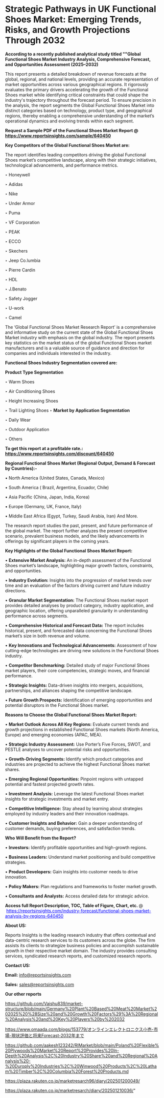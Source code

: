 # Strategic Pathways in UK Functional Shoes Market: Emerging Trends, Risks, and Growth Projections Through 2032

<strong>According to a recently published analytical study titled ""Global Functional Shoes Market Industry Analysis, Comprehensive Forecast, and Opportunities Assessment (2025–2032)</strong>

This report presents a detailed breakdown of revenue forecasts at the global, regional, and national levels, providing an accurate representation of market opportunities across various geographical regions. It rigorously evaluates the primary drivers accelerating the growth of the Functional Shoes market while identifying critical constraints that could shape the industry's trajectory throughout the forecast period. To ensure precision in the analysis, the report segments the Global Functional Shoes Market into distinct categories based on technology, product type, and geographical regions, thereby enabling a comprehensive understanding of the market’s operational dynamics and evolving trends within each segment.

<strong>Request a Sample PDF of the Functional Shoes Market Report </strong><strong>@<a href=https://www.reportsinsights.com/sample/640450 style=color:#0000ff;> https://www.reportsinsights.com/sample/640450</a></strong></font>

<strong>Key Competitors of the Global Functional Shoes Market are:</strong>

The report identifies leading competitors driving the global Functional Shoes market’s competitive landscape, along with their strategic initiatives, technological advancements, and performance metrics.

‣ Honeywell

‣ Adidas

‣ Nike

‣ Under Armor

‣ Puma

‣ VF Corporation

‣ PEAK

‣ ECCO

‣ Skechers

‣ Jeep
 Co.lumbia

‣ Pierre Cardin

‣ HDL

‣ J.Benato

‣ Safety Jogger

‣ U-work

‣ Camel

The ‘Global Functional Shoes Market Research Report’ is a comprehensive and informative study on the current state of the Global Functional Shoes Market industry with emphasis on the global industry. The report presents key statistics on the market status of the global Functional Shoes market manufacturers and is a valuable source of guidance and direction for companies and individuals interested in the industry.

<strong>Functional Shoes Industry Segmentation covered are:</strong>

<strong>Product Type Segmentation</strong>

‣ Warm Shoes

‣ Air Conditioning Shoes

‣ Height Increasing Shoes

‣ Trail Lighting Shoes
‣ 
<strong>Market by Application Segmentation</strong>

‣ Daily Wear

‣ Outdoor Application

‣ Others

<strong>To get this report at a profitable rate.: <a href=https://www.reportsinsights.com/discount/640450 style=color:#0000ff;>https://www.reportsinsights.com/discount/640450</a></strong></font>

<strong>Regional Functional Shoes Market (Regional Output, Demand &amp; Forecast by Countries):-</strong>

• North America (United States, Canada, Mexico)

• South America ( Brazil, Argentina, Ecuador, Chile)

• Asia Pacific (China, Japan, India, Korea)

• Europe (Germany, UK, France, Italy)

• Middle East Africa (Egypt, Turkey, Saudi Arabia, Iran) And More.

The research report studies the past, present, and future performance of the global market. The report further analyzes the present competitive scenario, prevalent business models, and the likely advancements in offerings by significant players in the coming years.

<strong>Key Highlights of the Global Functional Shoes Market Report:</strong>

• <strong>Extensive Market Analysis:</strong> An in-depth assessment of the Functional Shoes market’s landscape, highlighting major growth factors, constraints, and opportunities.

• <strong>Industry Evolution:</strong> Insights into the progression of market trends over time and an evaluation of the factors driving current and future industry directions.

• <strong>Granular Market Segmentation:</strong> The Functional Shoes market report provides detailed analyses by product category, industry application, and geographic location, offering unparalleled granularity in understanding performance across segments.

• <strong>Comprehensive Historical and Forecast Data:</strong> The report includes historical, present, and forecasted data concerning the Functional Shoes market’s size in both revenue and volume.

• <strong>Key Innovations and Technological Advancements:</strong> Assessment of how cutting-edge technologies are driving new solutions in the Functional Shoes industry.

• <strong>Competitor Benchmarking:</strong> Detailed study of major Functional Shoes market players, their core competencies, strategic moves, and financial performance.

• <strong>Strategic Insights:</strong> Data-driven insights into mergers, acquisitions, partnerships, and alliances shaping the competitive landscape.

• <strong>Future Growth Prospects:</strong> Identification of emerging opportunities and potential disruptors in the Functional Shoes market.

<strong>Reasons to Choose the Global Functional Shoes Market Report:</strong>

• <strong>Market Outlook Across All Key Regions:</strong> Evaluate current trends and growth projections in established Functional Shoes markets (North America, Europe) and emerging economies (APAC, MEA).

• <strong>Strategic Industry Assessment:</strong> Use Porter’s Five Forces, SWOT, and PESTLE analyses to uncover potential risks and opportunities.

• <strong>Growth-Driving Segments:</strong> Identify which product categories and industries are projected to achieve the highest Functional Shoes market shares.

• <strong>Emerging Regional Opportunities:</strong> Pinpoint regions with untapped potential and fastest projected growth rates.

• <strong>Investment Analysis:</strong> Leverage the latest Functional Shoes market insights for strategic investments and market entry.

• <strong>Competitive Intelligence:</strong> Stay ahead by learning about strategies employed by industry leaders and their innovation roadmaps.

• <strong>Customer Insights and Behavior:</strong> Gain a deeper understanding of customer demands, buying preferences, and satisfaction trends.

<strong>Who Will Benefit from the Report?</strong>

• <strong>Investors:</strong> Identify profitable opportunities and high-growth regions.

• <strong>Business Leaders:</strong> Understand market positioning and build competitive strategies.

• <strong>Product Developers:</strong> Gain insights into customer needs to drive innovation.

• <strong>Policy Makers:</strong> Plan regulations and frameworks to foster market growth.

• <strong>Consultants and Analysts:</strong> Access detailed data for strategic advice.
</ul>
<strong>Access full Report Description, TOC, Table of Figure, Chart, etc. </strong>@  <a href=https://reportsinsights.com/industry-forecast/functional-shoes-market-analysis-by-regions-640450 style=color:#0000ff;>https://reportsinsights.com/industry-forecast/functional-shoes-market-analysis-by-regions-640450</a></font>

<strong><strong>About US</strong>:</strong>

Reports Insights is the leading research industry that offers contextual and data-centric research services to its customers across the globe. The firm assists its clients to strategize business policies and accomplish sustainable growth in their respective market domain. The industry provides consulting services, syndicated research reports, and customized research reports.

<strong>Contact US:</strong>

<p class=""""><b>Email:</b> <a href=mailto:info@reportsinsights.com>info@reportsinsights.com</a></p>
<p class=""""><b>Sales:</b> <a href=mailto:sales@reportsinsights.com>sales@reportsinsights.com</a></p>

<strong>Our other reports</strong>

<a href=https://github.com/Vaishu839/market-structure/blob/main/Germany%20Plant%20Based%20Meat%20Market%202025%20%28Size%20and%20Growth%20Factors%29%3A%20Regional%20Analysis%20and%20Key%20Players%20by%202032>https://github.com/Vaishu839/market-structure/blob/main/Germany%20Plant%20Based%20Meat%20Market%202025%20%28Size%20and%20Growth%20Factors%29%3A%20Regional%20Analysis%20and%20Key%20Players%20by%202032</a>

<a href=https://www.omaada.com/blogs/153779/オンラインエレクトロニクス小売-市場-現状評価と将来Forecast-2032年まで>https://www.omaada.com/blogs/153779/オンラインエレクトロニクス小売-市場-現状評価と将来Forecast-2032年まで</a>

<a href=https://github.com/aakesh123242/RIMarket/blob/main/Poland%20Flexible%20Plywoods%20Market%20Report%20Provides%20In-Depth%20Analysis%2C%20Industry%20Share%20and%20Regional%20Analysis%20-%20Duroply%20Industries%2C%20Winwood%20Products%2C%20Latham%20Timber%2C%20Columbia%20Forest%20Products.md>https://github.com/aakesh123242/RIMarket/blob/main/Poland%20Flexible%20Plywoods%20Market%20Report%20Provides%20In-Depth%20Analysis%2C%20Industry%20Share%20and%20Regional%20Analysis%20-%20Duroply%20Industries%2C%20Winwood%20Products%2C%20Latham%20Timber%2C%20Columbia%20Forest%20Products.md</a>

<a href=https://plaza.rakuten.co.jp/marketresarch96/diary/202501200049/>https://plaza.rakuten.co.jp/marketresarch96/diary/202501200049/</a>

<a href=https://plaza.rakuten.co.jp/marketresarch/diary/202501210036/>https://plaza.rakuten.co.jp/marketresarch/diary/202501210036/</a>"

